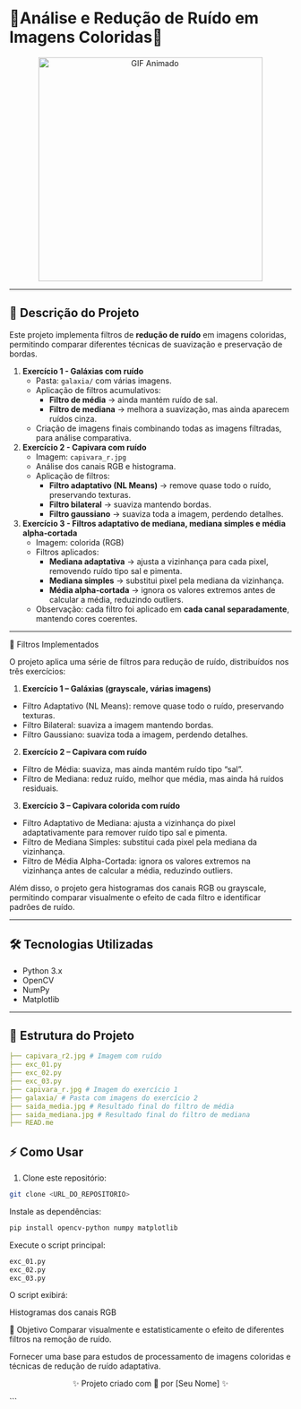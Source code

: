 <p align="center">
  <h1> 💖Análise e Redução de Ruído em Imagens Coloridas💖 </h1>
</p>

<p align="center">
  <img src="https://i.pinimg.com/originals/57/29/bf/5729bf63e3627f5b664016036d6a81c3.gif" alt="GIF Animado" width="400"/>
</p>

---

## 🚀 Descrição do Projeto

Este projeto implementa filtros de **redução de ruído** em imagens coloridas, permitindo comparar diferentes técnicas de suavização e preservação de bordas.  

1. **Exercício 1 - Galáxias com ruído**
    - Pasta: `galaxia/` com várias imagens.  
    - Aplicação de filtros acumulativos:
      - **Filtro de média** → ainda mantém ruído de sal.  
      - **Filtro de mediana** → melhora a suavização, mas ainda aparecem ruídos cinza.  
    - Criação de imagens finais combinando todas as imagens filtradas, para análise comparativa.  
2. **Exercício 2 - Capivara com ruído**  
   - Imagem: `capivara_r.jpg`  
   - Análise dos canais RGB e histograma.  
   - Aplicação de filtros:
     - **Filtro adaptativo (NL Means)** → remove quase todo o ruído, preservando texturas.  
     - **Filtro bilateral** → suaviza mantendo bordas.  
     - **Filtro gaussiano** → suaviza toda a imagem, perdendo detalhes.
3. **Exercício 3 - Filtros adaptativo de mediana, mediana simples e média alpha-cortada**  
   - Imagem: colorida (RGB)  
   - Filtros aplicados:
     - **Mediana adaptativa** → ajusta a vizinhança para cada pixel, removendo ruído tipo sal e pimenta.  
     - **Mediana simples** → substitui pixel pela mediana da vizinhança.  
     - **Média alpha-cortada** → ignora os valores extremos antes de calcular a média, reduzindo outliers.  
   - Observação: cada filtro foi aplicado em **cada canal separadamente**, mantendo cores coerentes.  

---
🔹 Filtros Implementados

O projeto aplica uma série de filtros para redução de ruído, distribuídos nos três exercícios:

1. **Exercício 1 – Galáxias (grayscale, várias imagens)**

- Filtro Adaptativo (NL Means): remove quase todo o ruído, preservando texturas.
- Filtro Bilateral: suaviza a imagem mantendo bordas.
- Filtro Gaussiano: suaviza toda a imagem, perdendo detalhes.

2. **Exercício 2 – Capivara com ruído**

- Filtro de Média: suaviza, mas ainda mantém ruído tipo “sal”.
- Filtro de Mediana: reduz ruído, melhor que média, mas ainda há ruídos residuais.

3. **Exercício 3 – Capivara colorida com ruído**

- Filtro Adaptativo de Mediana: ajusta a vizinhança do pixel adaptativamente para remover ruído tipo sal e pimenta.
- Filtro de Mediana Simples: substitui cada pixel pela mediana da vizinhança.
- Filtro de Média Alpha-Cortada: ignora os valores extremos na vizinhança antes de calcular a média, reduzindo outliers.

Além disso, o projeto gera histogramas dos canais RGB ou grayscale, permitindo comparar visualmente o efeito de cada filtro e identificar padrões de ruído.

---

## 🛠️ Tecnologias Utilizadas

- Python 3.x  
- OpenCV  
- NumPy  
- Matplotlib   

---

## 📁 Estrutura do Projeto
```yaml
├── capivara_r2.jpg # Imagem com ruído
├── exc_01.py
├── exc_02.py
├── exc_03.py 
├── capivara_r.jpg # Imagem do exercício 1
├── galaxia/ # Pasta com imagens do exercício 2
├── saida_media.jpg # Resultado final do filtro de média
├── saida_mediana.jpg # Resultado final do filtro de mediana
├── READ.me
```

## ⚡ Como Usar

1. Clone este repositório:
```bash
git clone <URL_DO_REPOSITORIO>
```
Instale as dependências:

```bash
pip install opencv-python numpy matplotlib
```
Execute o script principal:

```bash
exc_01.py
exc_02.py
exc_03.py
```
O script exibirá:

Histogramas dos canais RGB

🎯 Objetivo
Comparar visualmente e estatisticamente o efeito de diferentes filtros na remoção de ruído.

Fornecer uma base para estudos de processamento de imagens coloridas e técnicas de redução de ruído adaptativa.

<p align="center">✨ Projeto criado com 💜 por [Seu Nome] ✨</p> ```
